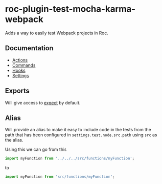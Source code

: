 # roc-plugin-test-mocha-karma-webpack
Adds a way to easily test Webpack projects in Roc.

## Documentation
- [Actions](/packages/roc-plugin-test-mocha-karma-webpack/docs/Actions.md)
- [Commands](/packages/roc-plugin-test-mocha-karma-webpack/docs/Commands.md)
- [Hooks](/packages/roc-plugin-test-mocha-karma-webpack/docs/Hooks.md)
- [Settings](/packages/roc-plugin-test-mocha-karma-webpack/docs/Settings.md)

## Exports
Will give access to [expect](https://www.npmjs.com/package/expect) by default.

## Alias
Will provide an alias to make it easy to include code in the tests from the path that has been configured in `settings.test.node.src.path` using `src` as the alias.

Using this we can go from this
```js
import myFunction from '../../../src/functions/myFunction';
```
to
```js
import myFunction from 'src/functions/myFunction';
```
